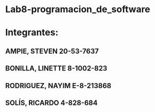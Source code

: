 

# Lab8-programacion_de_software

# Integrantes:

## AMPIE, STEVEN 20-53-7637 

## BONILLA, LINETTE 8-1002-823 

## RODRIGUEZ, NAYIM E-8-213868 

## SOLÍS, RICARDO 4-828-684 
